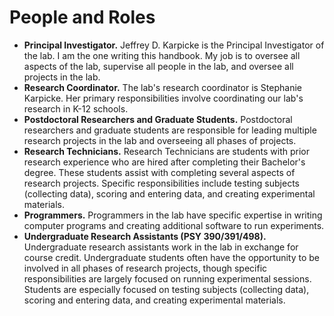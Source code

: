 # People and Roles

* **Principal Investigator.** Jeffrey D. Karpicke is the Principal Investigator of the lab. I am the one writing this handbook. My job is to oversee all aspects of the lab, supervise all people in the lab, and oversee all projects in the lab. 
* **Research Coordinator.** The lab's research coordinator is Stephanie Karpicke. Her primary responsibilities involve coordinating our lab's research in K-12 schools.
* **Postdoctoral Researchers and Graduate Students.** Postdoctoral researchers and graduate students are responsible for leading multiple research projects in the lab and overseeing all phases of projects.  
* **Research Technicians.** Research Technicians are students with prior research experience who are hired after completing their Bachelor's degree. These students assist with completing several aspects of research projects. Specific responsibilities include testing subjects (collecting data), scoring and entering data, and creating experimental materials.
* **Programmers.** Programmers in the lab have specific expertise in writing computer programs and creating additional software to run experiments. 
* **Undergraduate Research Assistants (PSY 390/391/498).** Undergraduate research assistants work in the lab in exchange for course credit. Undergraduate students often have the opportunity to be involved in all phases of research projects, though specific responsibilities are largely focused on running experimental sessions. Students are especially focused on testing subjects (collecting data), scoring and entering data, and creating experimental materials.

